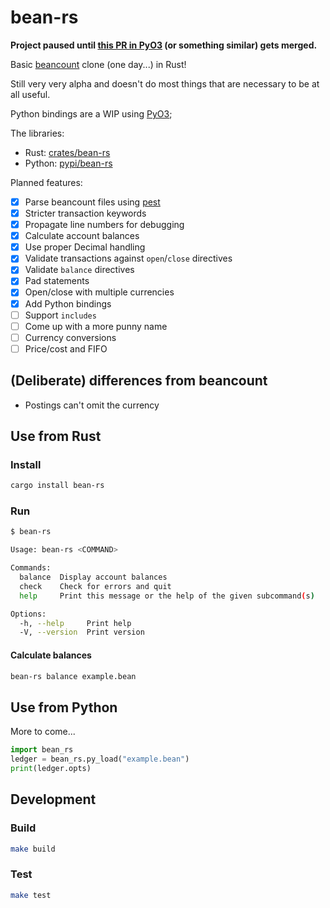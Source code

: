 # bean-rs

**Project paused until [this PR in PyO3](https://github.com/PyO3/pyo3/pull/4135) (or something similar) gets merged.**

Basic [beancount](https://github.com/beancount/beancount) clone (one day...) in Rust!

Still very very alpha and doesn't do most things that are necessary to be at all useful.

Python bindings are a WIP using [PyO3](https://pyo3.rs);

The libraries:
- Rust: [crates/bean-rs](https://crates.io/crates/bean-rs)
- Python: [pypi/bean-rs](https://pypi.org/project/bean-rs/)

Planned features:
- [x] Parse beancount files using [pest](https://pest.rs/)
- [x] Stricter transaction keywords
- [x] Propagate line numbers for debugging
- [x] Calculate account balances
- [x] Use proper Decimal handling
- [x] Validate transactions against `open`/`close` directives
- [x] Validate `balance` directives
- [x] Pad statements
- [x] Open/close with multiple currencies
- [x] Add Python bindings
- [ ] Support `includes`
- [ ] Come up with a more punny name
- [ ] Currency conversions
- [ ] Price/cost and FIFO

## (Deliberate) differences from beancount
- Postings can't omit the currency

## Use from Rust
### Install
```bash
cargo install bean-rs
```

### Run
```bash
$ bean-rs

Usage: bean-rs <COMMAND>

Commands:
  balance  Display account balances
  check    Check for errors and quit
  help     Print this message or the help of the given subcommand(s)

Options:
  -h, --help     Print help
  -V, --version  Print version
```

#### Calculate balances
```bash
bean-rs balance example.bean
```

## Use from Python
More to come...
```python
import bean_rs
ledger = bean_rs.py_load("example.bean")
print(ledger.opts)
```

## Development
### Build
```bash
make build
```

### Test
```bash
make test
```
